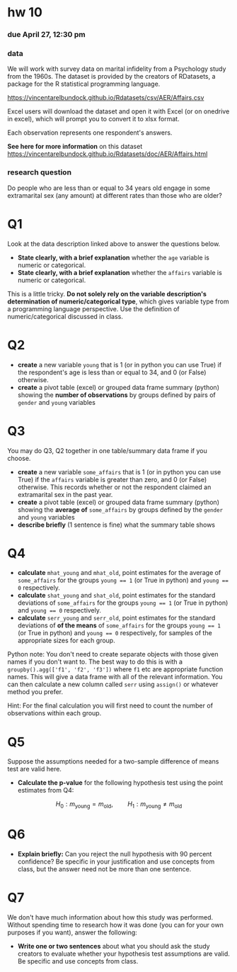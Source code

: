 # hw 10
### due April 27, 12:30 pm

### data
We will work with survey data on marital infidelity from a Psychology study from the 1960s. The dataset is provided by the creators of RDatasets, a package for the R statistical programming language.

https://vincentarelbundock.github.io/Rdatasets/csv/AER/Affairs.csv

Excel users will download the dataset and open it with Excel (or on onedrive in excel), which will prompt you to convert it to xlsx format.

Each observation represents one respondent's answers.

**See here for more information** on this dataset
https://vincentarelbundock.github.io/Rdatasets/doc/AER/Affairs.html

### research question

Do people who are less than or equal to 34 years old engage in some extramarital sex (any amount) at different rates than those who are older?

# Q1
Look at the data description linked above to answer the questions below.

- **State clearly, with a brief explanation** whether the `age` variable is numeric or categorical. 
- **State clearly, with a brief explanation** whether the `affairs` variable is numeric or categorical.

This is a little tricky. **Do not solely rely on the variable description's determination of numeric/categorical type**, which gives variable type from a programming language perspective. Use the definition of numeric/categorical discussed in class.

# Q2

- **create** a new variable `young` that is 1 (or in python you can use True) if the respondent's age is less than or equal to 34, and 0 (or False) otherwise.
- **create** a pivot table (excel) or grouped data frame summary (python) showing the **number of observations** by groups defined by pairs of `gender` and `young` variables

# Q3
You may do Q3, Q2 together in one table/summary data frame if you choose.

- **create** a new variable `some_affairs` that is 1 (or in python you can use True) if the `affairs` variable is greater than zero, and 0 (or False) otherwise. This records whether or not the respondent claimed an extramarital sex in the past year. 
- **create** a pivot table (excel) or grouped data frame summary (python) showing the **average of** `some_affairs` by groups defined by the `gender` and `young` variables
- **describe briefly** (1 sentence is fine) what the summary table shows

# Q4

- **calculate** `mhat_young` and `mhat_old`, point estimates for the average of `some_affairs` for the groups `young == 1` (or True in python) and `young == 0` respectively.
- **calculate** `shat_young` and `shat_old`, point estimates for the standard deviations of `some_affairs` for the groups `young == 1` (or True in python) and `young == 0` respectively.
- **calculate** `serr_young` and `serr_old`, point estimates for the standard deviations of **of the means** of `some_affairs` for the groups `young == 1` (or True in python) and `young == 0` respectively, for samples of the appropriate sizes for each group.

Python note: You don't need to create separate objects with those given names if you don't want to. The best way to do this is with a `groupby().agg(['f1', 'f2', 'f3'])` where `f1` etc are appropriate function names. This will give a data frame with all of the relevant information. You can then calculate a new column called `serr` using `assign()` or whatever method you prefer.

Hint: For the final calculation you will first need to count the number of observations within each group.

# Q5
Suppose the assumptions needed for a two-sample difference of means test are valid here.

- **Calculate the p-value** for the following hypothesis test using the point estimates from Q4:

$$H_0: m_{\text{young}} = m_{\text{old}}, \quad \quad H_1: m_{\text{young}} \neq m_{\text{old}}$$

# Q6

- **Explain briefly:** Can you reject the null hypothesis with 90 percent confidence? Be specific in your justification and use concepts from class, but the answer need not be more than one sentence.

# Q7
We don't have much information about how this study was performed. Without spending time to research how it was done (you can for your own purposes if you want), answer the following:

- **Write one or two sentences** about what you should ask the study creators to evaluate whether your hypothesis test assumptions are valid. Be specific and use concepts from class.
